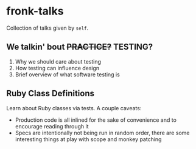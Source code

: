 # fronk-talks

Collection of talks given by `self`.

## We talkin' bout ~~PRACTICE?~~ TESTING?

1. Why we should care about testing
2. How testing can influence design
3. Brief overview of what software testing is

## Ruby Class Definitions

Learn about Ruby classes via tests. A couple caveats:

* Production code is all inlined for the sake of convenience and to
  encourage reading through it
* Specs are intentionally not being run in random order, there are some
  interesting things at play with scope and monkey patching
